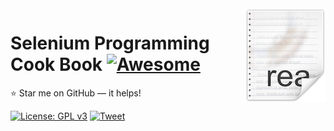 <img src="icon.png" align="right" />

# Selenium Programming Cook Book [![Awesome](https://cdn.rawgit.com/sindresorhus/awesome/d7305f38d29fed78fa85652e3a63e154dd8e8829/media/badge.svg)](https://github.com/Nehasingh1300/track/tree/master/Quality%20Assurance)
:star: Star me on GitHub — it helps!

[![License: GPL v3](https://img.shields.io/badge/License-GPLv3-blue.svg)](https://github.com/Nehasingh1300/track/blob/master/LICENSE)
[![Tweet](https://img.shields.io/twitter/url/http/shields.io.svg?style=social)](https://twitter.com/intent/tweet?text=Quality%20Assurance%20Books&url=https://github.com/Nehasingh1300/FSD&hashtags=QualityAssurance,DevOpsAtUPES,LearnTogether,girlswhocode,girlintech,girlinstem)
